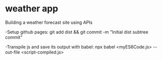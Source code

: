 # weather app

Building a weather forecast site using APIs

-Setup github pages:
git add dist && git commit -m "Initial dist subtree commit"

-Transpile js and save its output with babel:
npx babel <myES6Code.js> --out-file <script-compiled.js>
